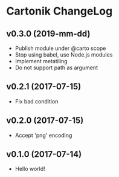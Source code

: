 # Cartonik ChangeLog

## v0.3.0 (2019-mm-dd)

- Publish module under @carto scope
- Stop using babel, use Node.js modules
- Implement metatiling
- Do not support path as argument

## v0.2.1 (2017-07-15)

- Fix bad condition

## v0.2.0 (2017-07-15)

- Accept 'png' encoding

## v0.1.0 (2017-07-14)

- Hello world!
